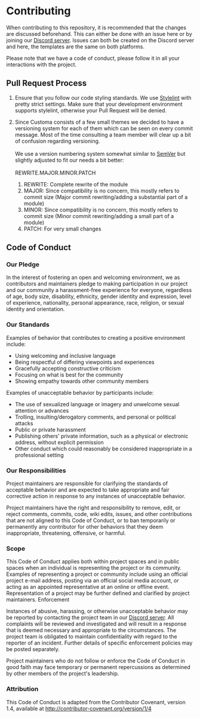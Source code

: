 # Contributing

When contributing to this repository, it is recommended that the changes are discussed beforehand. This can either be done with an issue here or by joining our [Discord server](http://invite.gg/Customa).
Issues can both be created on the Discord server and here, the templates are the same on both platforms.

Please note that we have a code of conduct, please follow it in all your interactions with the project.

## Pull Request Process

1. Ensure that you follow our code styling standards. We use [Stylelint](https://stylelint.io/) with pretty strict settings. Make sure that your development environment supports stylelint, otherwise your Pull Request will be denied.
2. Since Customa consists of a few small themes we decided to have a versioning system for each of them which can be seen on every commit message.
   Most of the time consulting a team member will clear up a bit of confusion regarding versioning.<br><br>We use a version numbering system somewhat similar to [SemVer](https://semver.org/) but slightly adjusted to fit our needs a bit better:
   <br><br>REWRITE.MAJOR.MINOR.PATCH

   1. REWRITE: Complete rewrite of the module
   2. MAJOR: Since compatibility is no concern, this mostly refers to commit size (Major commit rewriting/adding a substantial part of a module)
   3. MINOR: Since compatibility is no concern, this mostly refers to commit size (Minor commit rewriting/adding a small part of a module)
   4. PATCH: For very small changes

## Code of Conduct

### Our Pledge

In the interest of fostering an open and welcoming environment, we as contributors and maintainers pledge to making participation in our project and our community a harassment-free experience for everyone, regardless of age, body size, disability, ethnicity, gender identity and expression, level of experience, nationality, personal appearance, race, religion, or sexual identity and orientation.

### Our Standards

Examples of behavior that contributes to creating a positive environment include:

- Using welcoming and inclusive language
- Being respectful of differing viewpoints and experiences
- Gracefully accepting constructive criticism
- Focusing on what is best for the community
- Showing empathy towards other community members

Examples of unacceptable behavior by participants include:

- The use of sexualized language or imagery and unwelcome sexual attention or advances
- Trolling, insulting/derogatory comments, and personal or political attacks
- Public or private harassment
- Publishing others' private information, such as a physical or electronic address, without explicit permission
- Other conduct which could reasonably be considered inappropriate in a professional setting

### Our Responsibilities

Project maintainers are responsible for clarifying the standards of acceptable behavior and are expected to take appropriate and fair corrective action in response to any instances of unacceptable behavior.

Project maintainers have the right and responsibility to remove, edit, or reject comments, commits, code, wiki edits, issues, and other contributions that are not aligned to this Code of Conduct, or to ban temporarily or permanently any contributor for other behaviors that they deem inappropriate, threatening, offensive, or harmful.

### Scope

This Code of Conduct applies both within project spaces and in public spaces when an individual is representing the project or its community. Examples of representing a project or community include using an official project e-mail address, posting via an official social media account, or acting as an appointed representative at an online or offline event. Representation of a project may be further defined and clarified by project maintainers.
Enforcement

Instances of abusive, harassing, or otherwise unacceptable behavior may be reported by contacting the project team in our [Discord server](http://invite.gg/Customa). All complaints will be reviewed and investigated and will result in a response that is deemed necessary and appropriate to the circumstances. The project team is obligated to maintain confidentiality with regard to the reporter of an incident. Further details of specific enforcement policies may be posted separately.

Project maintainers who do not follow or enforce the Code of Conduct in good faith may face temporary or permanent repercussions as determined by other members of the project's leadership.

### Attribution

This Code of Conduct is adapted from the Contributor Covenant, version 1.4, available at http://contributor-covenant.org/version/1/4

